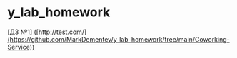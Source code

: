 # y_lab_homework
[ДЗ №1] ([http://test.com/](https://github.com/MarkDementev/y_lab_homework/tree/main/Coworking-Service))
